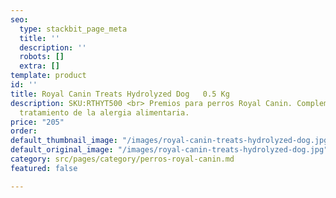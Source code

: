 ```yaml
---
seo:
  type: stackbit_page_meta
  title: ''
  description: ''
  robots: []
  extra: []
template: product
id: ''
title: Royal Canin Treats Hydrolyzed Dog   0.5 Kg
description: SKU:RTHYT500 <br> Premios para perros Royal Canin. Complementarios al
  tratamiento de la alergia alimentaria.
price: "205"
order: 
default_thumbnail_image: "/images/royal-canin-treats-hydrolyzed-dog.jpg"
default_original_image: "/images/royal-canin-treats-hydrolyzed-dog.jpg"
category: src/pages/category/perros-royal-canin.md
featured: false

---
```

